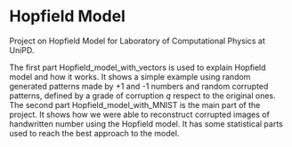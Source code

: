 # Hopfield Model
Project on Hopfield Model for Laboratory of Computational Physics at UniPD.

The first part Hopfield_model_with_vectors is used to explain Hopfield model and how it works. It shows a simple example using random generated patterns made by +1 and -1 numbers and random corrupted patterns, defined by a grade of corruption $q$ respect to the original ones.
The second part Hopfield_model_with_MNIST is the main part of the project. It shows how we were able to reconstruct corrupted images of handwritten number using the Hopfield model. It has some statistical parts used to reach the best approach to the model.

